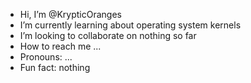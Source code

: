 -  Hi, I’m @KrypticOranges
-  I’m currently learning about operating system kernels
-  I’m looking to collaborate on nothing so far 
-  How to reach me ...
-  Pronouns: ...
-  Fun fact: nothing

<!---
KrypticOranges/KrypticOranges is a ✨ special ✨ repository because its `README.md` (this file) appears on your GitHub profile.
You can click the Preview link to take a look at your changes.
--->
